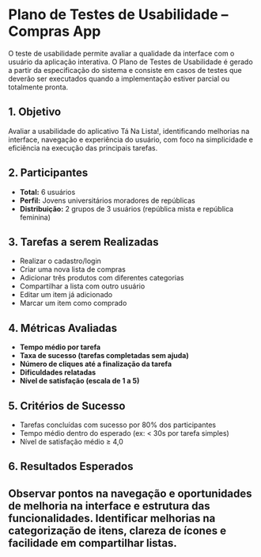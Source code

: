 # Plano de Testes de Usabilidade – Compras App

O teste de usabilidade permite avaliar a qualidade da interface com o usuário da aplicação interativa. O Plano de Testes de Usabilidade é gerado a partir da especificação do sistema e consiste em casos de testes que deverão ser executados quando a implementação estiver parcial ou totalmente pronta.

## 1. Objetivo
Avaliar a usabilidade do aplicativo Tá Na Lista!, identificando melhorias na interface, navegação e experiência do usuário, com foco na simplicidade e eficiência na execução das principais tarefas.

## 2. Participantes
- **Total:** 6 usuários  
- **Perfil:** Jovens universitários moradores de repúblicas  
- **Distribuição:** 2 grupos de 3 usuários (república mista e república feminina)

## 3. Tarefas a serem Realizadas
- Realizar o cadastro/login 
- Criar uma nova lista de compras  
- Adicionar três produtos com diferentes categorias  
- Compartilhar a lista com outro usuário  
- Editar um item já adicionado  
- Marcar um item como comprado  

## 4. Métricas Avaliadas
- **Tempo médio por tarefa**  
- **Taxa de sucesso (tarefas completadas sem ajuda)**  
- **Número de cliques até a finalização da tarefa**
- **Dificuldades relatadas**  
- **Nível de satisfação (escala de 1 a 5)**

## 5. Critérios de Sucesso
- Tarefas concluídas com sucesso por 80% dos participantes  
- Tempo médio dentro do esperado (ex: < 30s por tarefa simples)  
- Nível de satisfação médio ≥ 4,0  

## 6. Resultados Esperados
Observar pontos na navegação e oportunidades de melhoria na interface e estrutura das funcionalidades. Identificar melhorias na categorização de itens, clareza de ícones e facilidade em compartilhar listas.
---


